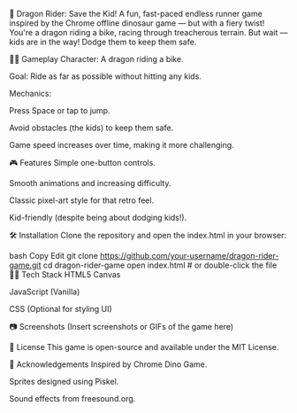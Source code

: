 🐉 Dragon Rider: Save the Kid!
A fun, fast-paced endless runner game inspired by the Chrome offline dinosaur game — but with a fiery twist! You're a dragon riding a bike, racing through treacherous terrain. But wait — kids are in the way! Dodge them to keep them safe.

🚴‍♂️ Gameplay
Character: A dragon riding a bike.

Goal: Ride as far as possible without hitting any kids.

Mechanics:

Press Space or tap to jump.

Avoid obstacles (the kids) to keep them safe.

Game speed increases over time, making it more challenging.

🎮 Features
Simple one-button controls.

Smooth animations and increasing difficulty.

Classic pixel-art style for that retro feel.

Kid-friendly (despite being about dodging kids!).

🛠️ Installation
Clone the repository and open the index.html in your browser:

bash
Copy
Edit
git clone https://github.com/your-username/dragon-rider-game.git
cd dragon-rider-game
open index.html  # or double-click the file
🧑‍💻 Tech Stack
HTML5 Canvas

JavaScript (Vanilla)

CSS (Optional for styling UI)

📷 Screenshots
(Insert screenshots or GIFs of the game here)

📄 License
This game is open-source and available under the MIT License.

🙌 Acknowledgements
Inspired by Chrome Dino Game.

Sprites designed using Piskel.

Sound effects from freesound.org.